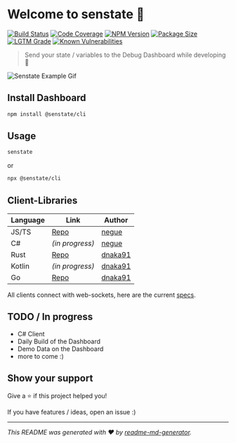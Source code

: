 # Welcome to senstate 👋

[![Build Status][build-img]][build-url]
[![Code Coverage][cov-img]][cov-url]
[![NPM Version][npm-img]][npm-url]
[![Package Size][size-img]][size-url]
[![LGTM Grade][lgtm-img]][lgtm-url]
[![Known Vulnerabilities][snyk-img]][snyk-url]

[build-img]: https://github.com/senstate/platform/workflows/Pull-Request%20CI/badge.svg
[build-url]: https://github.com/senstate/platform/actions?query=workflow%3A%22Pull-Request+CI%22
[cov-img]: https://codecov.io/gh/senstate/platform/branch/master/graph/badge.svg
[cov-url]: https://codecov.io/gh/senstate/platform
[npm-img]: https://img.shields.io/npm/v/@senstate/cli.svg?
[npm-url]: https://www.npmjs.com/package/@senstate/cli
[size-img]: https://img.shields.io/bundlephobia/minzip/@senstate/cli.svg
[size-url]: https://bundlephobia.com/result?p=@senstate/cli
[lgtm-img]: https://img.shields.io/lgtm/grade/javascript/g/senstate/platform.svg
[lgtm-url]: https://lgtm.com/projects/g/senstate/platform
[snyk-img]: https://snyk.io/test/npm/@senstate/cli/badge.svg
[snyk-url]: https://snyk.io/test/npm/@senstate/cli

> Send your state / variables to the Debug Dashboard while developing :tada:

![Senstate Example Gif](https://user-images.githubusercontent.com/842273/69455419-a4bf9400-0d68-11ea-953d-9c0b6ffe3e75.gif)


## Install Dashboard

```sh
npm install @senstate/cli
```

## Usage

```sh
senstate
```

or

```sh
npx @senstate/cli
```

## Client-Libraries

| Language | Link              | Author                  |
| -------- | ----------------- | ----------------------- |
| JS/TS    | [Repo][repo_js]   | [negue][user_negue]     |
| C#       | *(in progress)*   | [negue][user_negue]     |
| Rust     | [Repo][repo_rust] | [dnaka91][user_dnaka91] |
| Kotlin   | *(in progress)*   | [dnaka91][user_dnaka91] |
| Go       | [Repo][repo_go]   | [dnaka91][user_dnaka91] |

[repo_js]: /libs/client/README.md
[repo_rust]: https://github.com/dnaka91/senstate-rs
[repo_go]: https://github.com/dnaka91/senstate-go

[user_negue]: https://github.com/negue
[user_dnaka91]: https://dnaka91.netlify.com

All clients connect with web-sockets, here are the current [specs](api.spec.md).

## TODO / In progress

- C# Client
- Daily Build of the Dashboard
- Demo Data on the Dashboard
- more to come :)

## Show your support

Give a ⭐️ if this project helped you!

If you have features / ideas, open an issue :)

***

_This README was generated with ❤️ by [readme-md-generator]._

[readme-md-generator]: https://github.com/kefranabg/readme-md-generator
